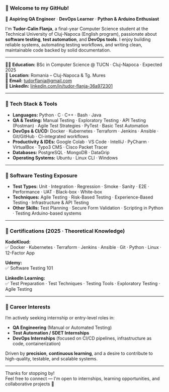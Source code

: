 ### 👋 Welcome to my GitHub!

🎯 **Aspiring QA Engineer** · **DevOps Learner** · **Python & Arduino Enthusiast**

I'm **Tudor-Calin Flanja**, a final-year Computer Science student at the Technical University of Cluj-Napoca (English program), passionate about **software testing**, **test automation**, and **DevOps tools**. I enjoy building reliable systems, automating testing workflows, and writing clean, maintainable code backed by solid documentation.

---

🧑‍🎓 **Education:** BSc in Computer Science @ TUCN · Cluj-Napoca · Expected 2025  
📍 **Location:** Romania – Cluj-Napoca & Tg. Mures  
📧 **Email:** [tudorflanja@gmail.com](mailto:tudorflanja@gmail.com)  
🔗 **LinkedIn:** [linkedin.com/in/tudor-flanja-36a972301](https://linkedin.com/in/tudor-flanja-36a972301)  

---

### 🔧 Tech Stack & Tools

- **Languages:** Python · C · C++ · Bash · Java  
- **QA & Testing:** Manual Testing · Exploratory Testing · API Testing (Postman) · Agile Test Strategies · PyTest · Basic Test Automation  
- **DevOps & CI/CD:** Docker · Kubernetes · Terraform · Jenkins · Ansible · Git/GitHub · CI-integrated workflows  
- **Productivity & IDEs:** Google Colab · VS Code · IntelliJ · PyCharm · VirtualBox · Typo3 CMS · Cisco Packet Tracer  
- **Databases:** PostgreSQL · MongoDB · DataGrip  
- **Operating Systems:** Ubuntu · Linux CLI · Windows  

---

### 🧪 Software Testing Exposure

- **Test Types:** Unit · Integration · Regression · Smoke · Sanity · E2E · Performance · UAT · Black-box · White-box  
- **Techniques:** Agile Testing · Risk-Based Testing · Experience-Based Testing · Infrastructure & API Testing  
- **Other Skills:** Test Planning · Secure Form Validation · Scripting in Python · Testing Arduino-based systems  

---

### 📜 Certifications (2025 · Theoretical Knowledge)

**KodeKloud:**  
✅ Docker · Kubernetes · Terraform · Jenkins · Ansible · Git · Python · Linux · 12-Factor App  

**Udemy:**  
✅ Software Testing 101  

**LinkedIn Learning:**  
✅ Test Preparation · Test Techniques · Testing Tools · Exploratory Testing · Agile Testing  

---

### 🚀 Career Interests

I’m actively seeking internship or entry-level roles in:
- **QA Engineering** (Manual or Automated Testing)  
- **Test Automation / SDET Internships**  
- **DevOps Internships** (focused on CI/CD pipelines, infrastructure as code, containerization)

Driven by **precision**, **continuous learning**, and a desire to contribute to high-quality, testable, and scalable systems.

---

Thanks for stopping by!  
Feel free to connect — I'm open to internships, learning opportunities, and collaborative projects 🙌
